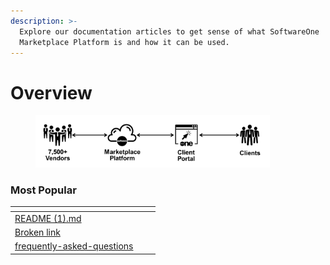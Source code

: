 ```yaml
---
description: >-
  Explore our documentation articles to get sense of what SoftwareOne
  Marketplace Platform is and how it can be used.
---
```


# Overview

<div align="left">

<figure><img src=".gitbook/assets/image.png" alt="" width="375"><figcaption></figcaption></figure>

</div>

### Most Popular



<table data-view="cards"><thead><tr><th></th><th></th><th></th></tr></thead><tbody><tr><td><a data-mention href="README (1).md">README (1).md</a></td><td></td><td></td></tr><tr><td><a data-mention href="broken-reference">Broken link</a></td><td></td><td></td></tr><tr><td><a data-mention href="help-and-support/frequently-asked-questions/">frequently-asked-questions</a></td><td></td><td></td></tr></tbody></table>

